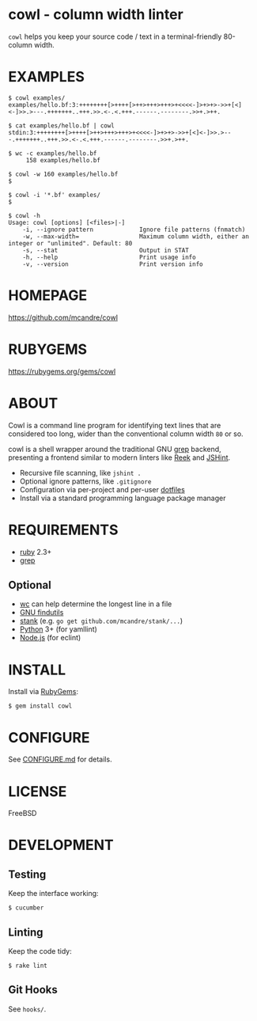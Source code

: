# cowl - column width linter

`cowl` helps you keep your source code / text in a terminal-friendly 80-column width.

# EXAMPLES

```console
$ cowl examples/
examples/hello.bf:3:++++++++[>++++[>++>+++>+++>+<<<<-]>+>+>->>+[<]<-]>>.>---.+++++++..+++.>>.<-.<.+++.------.--------.>>+.>++.

$ cat examples/hello.bf | cowl
stdin:3:++++++++[>++++[>++>+++>+++>+<<<<-]>+>+>->>+[<]<-]>>.>---.+++++++..+++.>>.<-.<.+++.------.--------.>>+.>++.

$ wc -c examples/hello.bf
     158 examples/hello.bf

$ cowl -w 160 examples/hello.bf
$

$ cowl -i '*.bf' examples/
$

$ cowl -h
Usage: cowl [options] [<files>|-]
    -i, --ignore pattern             Ignore file patterns (fnmatch)
    -w, --max-width=                 Maximum column width, either an integer or "unlimited". Default: 80
    -s, --stat                       Output in STAT
    -h, --help                       Print usage info
    -v, --version                    Print version info
```

# HOMEPAGE

https://github.com/mcandre/cowl

# RUBYGEMS

https://rubygems.org/gems/cowl

# ABOUT

Cowl is a command line program for identifying text lines that are considered too long, wider than the conventional column width `80` or so.

cowl is a shell wrapper around the traditional GNU [grep](http://www.gnu.org/software/grep/) backend, presenting a frontend similar to modern linters like [Reek](https://github.com/troessner/reek/wiki) and [JSHint](http://jshint.com/).

* Recursive file scanning, like `jshint .`
* Optional ignore patterns, like `.gitignore`
* Configuration via per-project and per-user [dotfiles](https://github.com/mcandre/cowl/blob/master/CONFIGURE.md#dotfiles)
* Install via a standard programming language package manager

# REQUIREMENTS

* [ruby](https://www.ruby-lang.org/) 2.3+
* [grep](http://www.gnu.org/software/grep/)

## Optional

* [wc](http://linux.die.net/man/1/wc) can help determine the longest line in a file
* [GNU findutils](https://www.gnu.org/software/findutils/)
* [stank](https://github.com/mcandre/stank) (e.g. `go get github.com/mcandre/stank/...`)
* [Python](https://www.python.org) 3+ (for yamllint)
* [Node.js](https://nodejs.org/en/) (for eclint)

# INSTALL

Install via [RubyGems](http://rubygems.org/):

```console
$ gem install cowl
```

# CONFIGURE

See [CONFIGURE.md](https://github.com/mcandre/cowl/blob/master/CONFIGURE.md) for details.

# LICENSE

FreeBSD

# DEVELOPMENT

## Testing

Keep the interface working:

```console
$ cucumber
```

## Linting

Keep the code tidy:

```console
$ rake lint
```

## Git Hooks

See `hooks/`.
